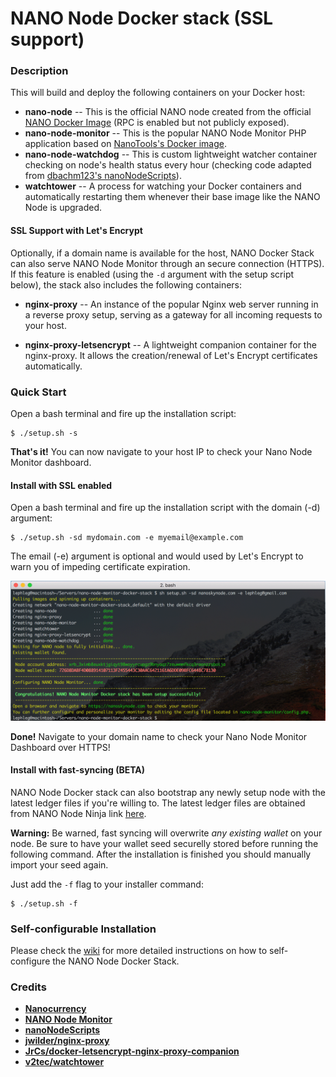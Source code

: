 # NANO Node Docker stack (SSL support)

### **Description**

This will build and deploy the following containers on your Docker host:

* **nano-node** -- This is the official NANO node created from the official [NANO Docker Image](https://hub.docker.com/r/nanocurrency/nano/) (RPC is enabled but not publicly exposed).
* **nano-node-monitor** -- This is the popular NANO Node Monitor PHP application based on [NanoTools's Docker image](https://hub.docker.com/r/nanotools/nanonodemonitor/).
* **nano-node-watchdog** -- This is custom lightweight watcher container checking on node's health status every hour (checking code adapted from [dbachm123's nanoNodeScripts](https://github.com/dbachm123/nanoNodeScripts)).
* **watchtower** -- A process for watching your Docker containers and automatically restarting them whenever their base image like the NANO Node is upgraded.

#### **SSL Support with Let's Encrypt**

Optionally, if a domain name is available for the host, NANO Docker Stack can also serve NANO Node Monitor through an secure connection (HTTPS). If this feature is enabled (using the `-d` argument with the setup script below), the stack also includes the following containers:

* **nginx-proxy** -- An instance of the popular Nginx web server running in a reverse proxy setup, serving as a gateway for all incoming requests to your host.

* **nginx-proxy-letsencrypt** -- A lightweight companion container for the nginx-proxy. It allows the creation/renewal of Let's Encrypt certificates automatically.

### **Quick Start**

Open a bash terminal and fire up the installation script:

```
$ ./setup.sh -s 
```

**That's it!** You can now navigate to your host IP to check your Nano Node Monitor dashboard.

#### **Install with SSL enabled**

Open a bash terminal and fire up the installation script with the domain (-d) argument:

```
$ ./setup.sh -sd mydomain.com -e myemail@example.com
```

The email (-e) argument is optional and would used by Let's Encrypt to warn you of impeding certificate expiration.

![Screenshot](screenshot.png)

**Done!** Navigate to your domain name to check your Nano Node Monitor Dashboard over HTTPS!

#### **Install with fast-syncing** (BETA)

NANO Node Docker stack can also bootstrap any newly setup node with the latest ledger files if you're willing to. The latest ledger files are obtained from NANO Node Ninja link [here](https://nanonode.ninja/api/ledger/download).

**Warning:** Be warned, fast syncing will overwrite _any existing wallet_ on your node. Be sure to have your wallet seed securelly stored before running the following command. After the installation is finished you should manually import your seed again.

Just add the `-f` flag to your installer command:

```
$ ./setup.sh -f
```

### Self-configurable Installation

Please check the [wiki](https://github.com/lephleg/nano-node-monitor-docker-stack/wiki)
 for more detailed instructions on how to self-configure the NANO Node Docker Stack.

### **Credits**

* **[Nanocurrency](https://github.com/nanocurrency/raiblocks)**
* **[NANO Node Monitor](https://github.com/NanoTools/nanoNodeMonitor)**
* **[nanoNodeScripts](https://github.com/dbachm123/nanoNodeScripts)**
* **[jwilder/nginx-proxy](https://github.com/jwilder/nginx-proxy)**
* **[JrCs/docker-letsencrypt-nginx-proxy-companion](https://github.com/JrCs/docker-letsencrypt-nginx-proxy-companion)**
* **[v2tec/watchtower](https://github.com/v2tec/watchtower)**
